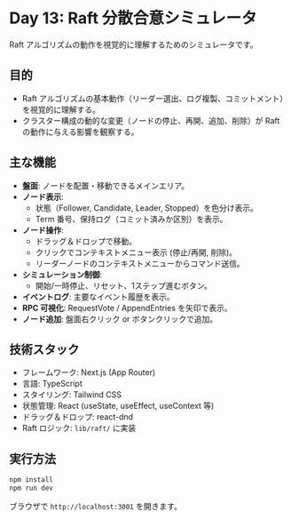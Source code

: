 # Day 13: Raft 分散合意シミュレータ

Raft アルゴリズムの動作を視覚的に理解するためのシミュレータです。

## 目的

*   Raft アルゴリズムの基本動作（リーダー選出、ログ複製、コミットメント）を視覚的に理解する。
*   クラスター構成の動的な変更（ノードの停止、再開、追加、削除）が Raft の動作に与える影響を観察する。

## 主な機能

*   **盤面**: ノードを配置・移動できるメインエリア。
*   **ノード表示**:
    *   状態（Follower, Candidate, Leader, Stopped）を色分け表示。
    *   Term 番号、保持ログ（コミット済みか区別）を表示。
*   **ノード操作**:
    *   ドラッグ＆ドロップで移動。
    *   クリックでコンテキストメニュー表示 (停止/再開, 削除)。
    *   リーダーノードのコンテキストメニューからコマンド送信。
*   **シミュレーション制御**:
    *   開始/一時停止、リセット、1ステップ進むボタン。
*   **イベントログ**: 主要なイベント履歴を表示。
*   **RPC 可視化**: RequestVote / AppendEntries を矢印で表示。
*   **ノード追加**: 盤面右クリック or ボタンクリックで追加。

## 技術スタック

*   フレームワーク: Next.js (App Router)
*   言語: TypeScript
*   スタイリング: Tailwind CSS
*   状態管理: React (useState, useEffect, useContext 等)
*   ドラッグ＆ドロップ: react-dnd
*   Raft ロジック: `lib/raft/` に実装

## 実行方法

```bash
npm install
npm run dev
```

ブラウザで `http://localhost:3001` を開きます。

